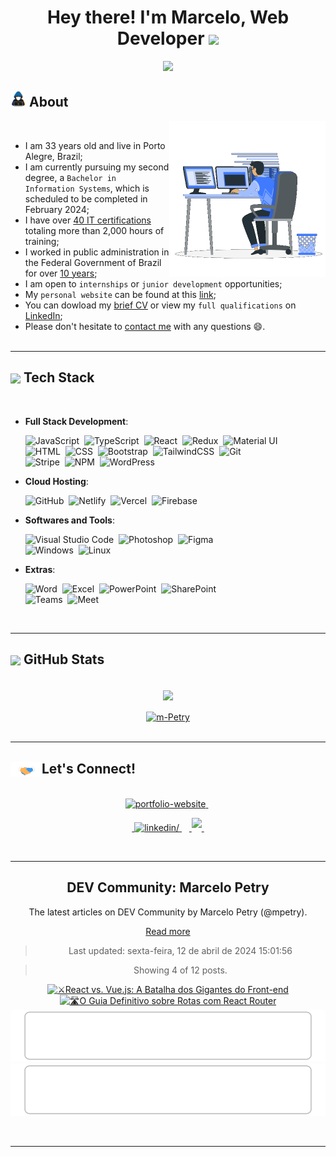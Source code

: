 
<h1 align="center"><b>Hey there! I'm Marcelo, Web Developer </b><img src="https://media.giphy.com/media/hvRJCLFzcasrR4ia7z/giphy.gif" width="35"></h1>

<p align="center">
  <a href="https://github.com/DenverCoder1/readme-typing-svg"><img src="https://readme-typing-svg.herokuapp.com?font=Time+New+Roman&color=604EF7&size=25&center=true&vCenter=true&width=600&height=100&lines=My+Work+Is+Based+On+Details;Self-taught+Web+Developer;Information+Systems+Student;I'm+Passionate+About+Technology"></a>
</p>

## <img src="https://github.com/0xAbdulKhalid/0xAbdulKhalid/raw/main/assets/mdImages/about_me.gif" width=25px><b> About</b>

<picture> <img align="right" src="https://github.com/0xAbdulKhalid/0xAbdulKhalid/raw/main/assets/mdImages/Right_Side.gif" width = 250px></picture>

<br>

- I am 33 years old and live in Porto Alegre, Brazil;
- I am currently pursuing my second degree, a `Bachelor in Information Systems`, which is scheduled to be completed in February 2024;
- I have over [40 IT certifications](https://www.linkedin.com/in/m-petry/details/certifications/) totaling more than 2,000 hours of training;
- I worked in public administration in the Federal Government of Brazil for over [10 years](https://www.linkedin.com/in/m-petry/details/experience/);
- I am open to `internships` or `junior development` opportunities;
- My `personal website` can be found at this [link](https://marcelopetry.com);
- You can dowload my [brief CV](https://drive.google.com/file/d/1qtOX1phLv0QWrrr4auKESGrV2oRC2HYF/view?usp=sharing) or view my `full qualifications` on [LinkedIn](https://linkedin.com/m-petry);
- Please don't hesitate to [contact me](https://api.whatsapp.com/send/?phone=5551994085461&text=Hey&type=phone_number&app_absent=0) with any questions 😄.
<br><br>
-----


## <img src="https://media2.giphy.com/media/QssGEmpkyEOhBCb7e1/giphy.gif?cid=ecf05e47a0n3gi1bfqntqmob8g9aid1oyj2wr3ds3mg700bl&rid=giphy.gif" align="center" width ="25"><b> Tech Stack</b>

<p align="center">
<br>
	
- **Full Stack Development**:
    
	![JavaScript](https://img.shields.io/badge/-JavaScript-05122A?style=flat&logo=javascript)&nbsp;
	![TypeScript](https://img.shields.io/badge/-TypeScript-05122A?style=flat&logo=typescript)&nbsp;
	![React](https://img.shields.io/badge/-React-05122A?style=flat&logo=react)&nbsp;
	![Redux](https://img.shields.io/badge/-Redux-05122A?style=flat&logo=redux&logoColor=purple)&nbsp;
	![Material UI](https://img.shields.io/badge/-Material%20UI-05122A?style=flat&logo=MUI)\
	![HTML](https://img.shields.io/badge/-HTML-05122A?style=flat&logo=HTML5)&nbsp;
	![CSS](https://img.shields.io/badge/-CSS-05122A?style=flat&logo=CSS3&logoColor=1572B6)&nbsp;
	![Bootstrap](https://img.shields.io/badge/-Bootstrap-05122A?style=flat&logo=bootstrap&logoColor=563D7C)&nbsp;
	![TailwindCSS](https://img.shields.io/badge/-Tailwind%20CSS-05122A?style=flat&logo=tailwindcss&logoColor=1572B6)&nbsp;
	![Git](https://img.shields.io/badge/-Git-05122A?style=flat&logo=git)\
	![Stripe](https://img.shields.io/badge/-Stripe-05122A?style=flat&logo=stripe)&nbsp;
	![NPM](https://img.shields.io/badge/-NPM-05122A?style=flat&logo=npm)&nbsp;
	![WordPress](https://img.shields.io/badge/-WordPress-05122A?style=flat&logo=wordpress&logoColor=008CDD)&nbsp;

- **Cloud Hosting**:

	![GitHub](https://img.shields.io/badge/-GitHub-05122A?style=flat&logo=github)&nbsp;
	![Netlify](https://img.shields.io/badge/-Netlify-05122A?style=flat&logo=netlify)&nbsp;
	![Vercel](https://img.shields.io/badge/-Vercel-05122A?style=flat&logo=vercel&logoColor=black)&nbsp;
	![Firebase](https://img.shields.io/badge/-Firebase-05122A?style=flat&logo=firebase)&nbsp;
	

- **Softwares and Tools**:

	![Visual Studio Code](https://img.shields.io/badge/-Visual%20Studio%20Code-05122A?style=flat&logo=visual-studio-code&logoColor=007ACC)&nbsp;
	![Photoshop](https://img.shields.io/badge/-Photoshop-05122A?style=flat&logo=adobe-photoshop)&nbsp;
	![Figma](https://img.shields.io/badge/-Figma-05122A?style=flat&logo=figma)\
	![Windows](https://img.shields.io/badge/-Windows-05122A?style=flat&logo=windows&logoColor=008cdd)&nbsp;
	![Linux](https://img.shields.io/badge/-Linux-05122A?style=flat&logo=linux&logoColor=F08F10)&nbsp;
	
- **Extras**:
	
	![Word](https://img.shields.io/badge/-Word-05122A?style=flat&logo=microsoftword&logoColor=008cdd)&nbsp;
	![Excel](https://img.shields.io/badge/-Excel-05122A?style=flat&logo=microsoftexcel&logoColor=1D6F42)&nbsp;
	![PowerPoint](https://img.shields.io/badge/-PowerPoint-05122A?style=flat&logo=microsoftPowerPoint&logoColor=orange)&nbsp;
	![SharePoint](https://img.shields.io/badge/-SharePoint-05122A?style=flat&logo=microsoftSharePoint&logoColor=02767A)\
	![Teams](https://img.shields.io/badge/-Teams-05122A?style=flat&logo=microsoftTeams&logoColor=777FE4)&nbsp;
	![Meet](https://img.shields.io/badge/-Meet-05122A?style=flat&logo=googleMeet&logoColor=1E8053)&nbsp;
</p>
<br>

-----

## <img src="https://media.giphy.com/media/iY8CRBdQXODJSCERIr/giphy.gif" align="center" width="35"><b> GitHub Stats</b>
<br>

<div align="center">

<a href="https://github.com/m-petry/">
  <img src="http://github-readme-streak-stats.herokuapp.com?user=m-Petry&theme=tokyonight&border_radius=5" width="400" align="center"/>
	<br><br>
  <img src="https://github-readme-stats.vercel.app/api/top-langs?username=m-Petry&show_icons=true&locale=en&layout=compact&line_height=20&title_color=70A4FB&icon_color=2234AE&text_color=D3D3D3&bg_color=1A1B27" width="375"  alt="m-Petry" align="center"/>

</a>
</div>

<br>

-----


## <img src="https://github.com/0xAbdulKhalid/0xAbdulKhalid/raw/main/assets/mdImages/handshake.gif" align="center" width ="50"><b>Let's Connect!</b>
<br>
<div align="center">
<a href="https://marcelopetry.com" rel="noopener noreferrer">
<img src="https://img.shields.io/badge/portfolio  website-%2300acee.svg?color=292929&style=for-the-badge&logo=Linkfire&logoColor=white" alt=portfolio-website />
</a>&nbsp;

&nbsp;<a href="https://linkedin.com/in/m-petry" >
<img src="https://img.shields.io/badge/linkedin:  mPetry-%2300acee.svg?color=405DE6&style=for-the-badge&logo=linkedin&logoColor=white" alt=linkedin/>
</a>&nbsp;
&nbsp;<a href="mailto:marcelospetry@gmail.com">
<img src="https://img.shields.io/badge/gmail:  marcelospetry-%23EA4335.svg?style=for-the-badge&logo=gmail&logoColor=white" t=mail style="margin-bottom: 5px;" />
</a>&nbsp;
</div>
<br>

-----

<div align="center">
	
<!-- blog-post-list:start -->
## DEV Community\: Marcelo Petry

The latest articles on DEV Community by Marcelo Petry \(@mpetry\).

[Read more](https://dev.to/mpetry)
> Last updated: sexta-feira, 12 de abril de 2024 15:01:56

> Showing 4 of 12 posts.

[![⚔React vs. Vue.js: A Batalha dos Gigantes do Front-end](https://raw.githubusercontent.com/m-Petry/m-Petry/main/blog-post-list-output/DEV_Community__Marcelo_Petry/⚔React_vs._Vue.js__A_Batalha_dos_Gigantes_do_Front-end.svg)](https://dev.to/mpetry/react-vs-vuejs-a-batalha-dos-gigantes-do-front-end-2pdk)
[![🛣O Guia Definitivo sobre Rotas com React Router](https://raw.githubusercontent.com/m-Petry/m-Petry/main/blog-post-list-output/DEV_Community__Marcelo_Petry/🛣O_Guia_Definitivo_sobre_Rotas_com_React_Router.svg)](https://dev.to/mpetry/o-guia-definitivo-para-rotas-com-react-router-4n5h)
[![⚛Os 10 React Hooks Mais Úteis: 07 - useMemo⚛](https://raw.githubusercontent.com/m-Petry/m-Petry/main/blog-post-list-output/DEV_Community__Marcelo_Petry/⚛Os_10_React_Hooks_Mais_Úteis__07_-_useMemo⚛.svg)](https://dev.to/mpetry/os-10-react-hooks-mais-uteis-07-usememo-cpi)
[![JS map(), filter() e reduce() em React](https://raw.githubusercontent.com/m-Petry/m-Petry/main/blog-post-list-output/DEV_Community__Marcelo_Petry/JS_map()__filter()_e_reduce()_em_React.svg)](https://dev.to/mpetry/js-map-filter-e-reduce-em-react-2o5c)


<!-- blog-post-list:end -->
	
</div>
<br>

-----
